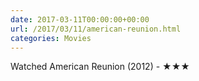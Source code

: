```yaml
---
date: 2017-03-11T00:00:00+00:00
url: /2017/03/11/american-reunion.html
categories: Movies
---
```

Watched American Reunion (2012) - ★★★




